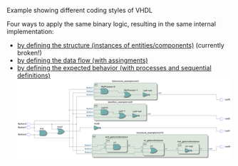 Example showing different coding styles of VHDL 

Four ways to apply the same binary logic, resulting in the same internal implementation:
 * [by defining the structure (instances of entities/components)](structural_example.vhd) (currently broken!)
 * [by defining the data flow (with assingments)](dataflow_example.vhd)
 * [by defining the expected behavior (with processes and sequential definitions)](behavioral_example.vhd)
![RTL viewer](doc/RTL_viewer.png)

